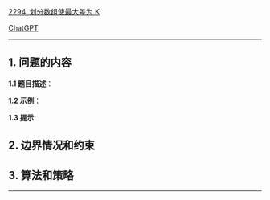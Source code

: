 [2294. 划分数组使最大差为 K](https://leetcode.cn/problems/partition-array-such-that-maximum-difference-is-k)

[ChatGPT](chat.openai.com)

---

## 1. 问题的内容
**1.1 题目描述**：

**1.2 示例**：

**1.3 提示**:

## 2. 边界情况和约束


## 3. 算法和策略

---

